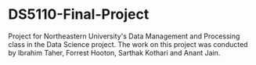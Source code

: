 # DS5110-Final-Project

Project for Northeastern University's Data Management and Processing class in the Data Science project. The work on this project was conducted by Ibrahim Taher, Forrest Hooton, Sarthak Kothari and Anant Jain.
